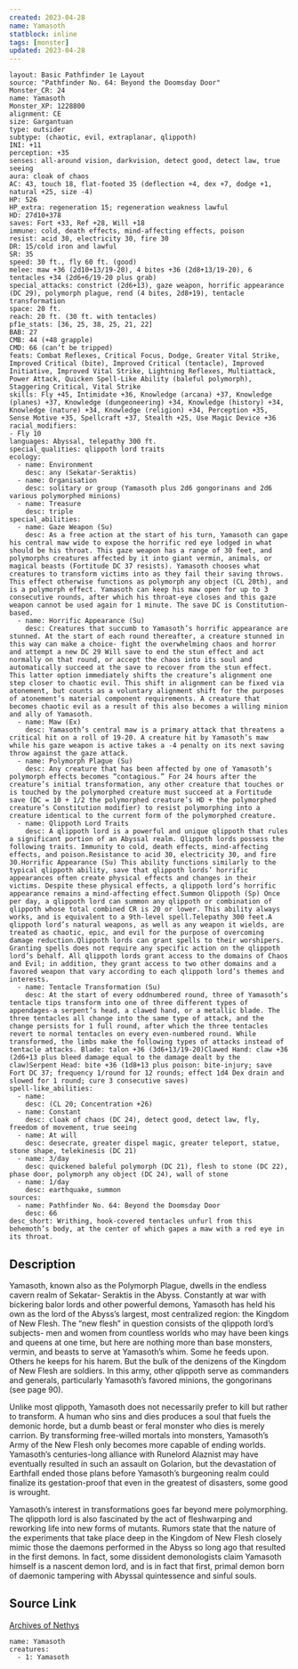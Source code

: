 ```yaml
---
created: 2023-04-28
name: Yamasoth
statblock: inline
tags: [monster]
updated: 2023-04-28
---
```

```statblock
layout: Basic Pathfinder 1e Layout
source: "Pathfinder No. 64: Beyond the Doomsday Door"
Monster_CR: 24
name: Yamasoth
Monster_XP: 1228800
alignment: CE
size: Gargantuan
type: outsider
subtype: (chaotic, evil, extraplanar, qlippoth)
INI: +11
perception: +35
senses: all-around vision, darkvision, detect good, detect law, true seeing
aura: cloak of chaos
AC: 43, touch 18, flat-footed 35 (deflection +4, dex +7, dodge +1, natural +25, size -4)
HP: 526
HP_extra: regeneration 15; regeneration weakness lawful
HD: 27d10+378
saves: Fort +33, Ref +28, Will +18
immune: cold, death effects, mind-affecting effects, poison
resist: acid 30, electricity 30, fire 30
DR: 15/cold iron and lawful
SR: 35
speed: 30 ft., fly 60 ft. (good)
melee: maw +36 (2d10+13/19-20), 4 bites +36 (2d8+13/19-20), 6 tentacles +34 (2d6+6/19-20 plus grab)
special_attacks: constrict (2d6+13), gaze weapon, horrific appearance (DC 29), polymorph plague, rend (4 bites, 2d8+19), tentacle transformation
space: 20 ft.
reach: 20 ft. (30 ft. with tentacles)
pf1e_stats: [36, 25, 38, 25, 21, 22]
BAB: 27
CMB: 44 (+48 grapple)
CMD: 66 (can’t be tripped)
feats: Combat Reflexes, Critical Focus, Dodge, Greater Vital Strike, Improved Critical (bite), Improved Critical (tentacle), Improved Initiative, Improved Vital Strike, Lightning Reflexes, Multiattack, Power Attack, Quicken Spell-Like Ability (baleful polymorph), Staggering Critical, Vital Strike
skills: Fly +45, Intimidate +36, Knowledge (arcana) +37, Knowledge (planes) +37, Knowledge (dungeoneering) +34, Knowledge (history) +34, Knowledge (nature) +34, Knowledge (religion) +34, Perception +35, Sense Motive +35, Spellcraft +37, Stealth +25, Use Magic Device +36
racial_modifiers:
- Fly 10
languages: Abyssal, telepathy 300 ft.
special_qualities: qlippoth lord traits
ecology:
  - name: Environment
    desc: any (Sekatar-Seraktis)
  - name: Organisation
    desc: solitary or group (Yamasoth plus 2d6 gongorinans and 2d6 various polymorphed minions)
  - name: Treasure
    desc: triple
special_abilities:
  - name: Gaze Weapon (Su)
    desc: As a free action at the start of his turn, Yamasoth can gape his central maw wide to expose the horrific red eye lodged in what should be his throat. This gaze weapon has a range of 30 feet, and polymorphs creatures affected by it into giant vermin, animals, or magical beasts (Fortitude DC 37 resists). Yamasoth chooses what creatures to transform victims into as they fail their saving throws. This effect otherwise functions as polymorph any object (CL 20th), and is a polymorph effect. Yamasoth can keep his maw open for up to 3 consecutive rounds, after which his throat-eye closes and this gaze weapon cannot be used again for 1 minute. The save DC is Constitution-based.
  - name: Horrific Appearance (Su)
    desc: Creatures that succumb to Yamasoth’s horrific appearance are stunned. At the start of each round thereafter, a creature stunned in this way can make a choice- fight the overwhelming chaos and horror and attempt a new DC 29 Will save to end the stun effect and act normally on that round, or accept the chaos into its soul and automatically succeed at the save to recover from the stun effect. This latter option immediately shifts the creature’s alignment one step closer to chaotic evil. This shift in alignment can be fixed via atonement, but counts as a voluntary alignment shift for the purposes of atonement’s material component requirements. A creature that becomes chaotic evil as a result of this also becomes a willing minion and ally of Yamasoth.
  - name: Maw (Ex)
    desc: Yamasoth’s central maw is a primary attack that threatens a critical hit on a roll of 19-20. A creature hit by Yamasoth’s maw while his gaze weapon is active takes a -4 penalty on its next saving throw against the gaze attack.
  - name: Polymorph Plague (Su)
    desc: Any creature that has been affected by one of Yamasoth’s polymorph effects becomes “contagious.” For 24 hours after the creature’s initial transformation, any other creature that touches or is touched by the polymorphed creature must succeed at a Fortitude save (DC = 10 + 1/2 the polymorphed creature’s HD + the polymorphed creature’s Constitution modifier) to resist polymorphing into a creature identical to the current form of the polymorphed creature.
  - name: Qlippoth Lord Traits
    desc: A qlippoth lord is a powerful and unique qlippoth that rules a significant portion of an Abyssal realm. Qlippoth lords possess the following traits. Immunity to cold, death effects, mind-affecting effects, and poison.Resistance to acid 30, electricity 30, and fire 30.Horrific Appearance (Su) This ability functions similarly to the typical qlippoth ability, save that qlippoth lords’ horrific appearances often create physical effects and changes in their victims. Despite these physical effects, a qlippoth lord’s horrific appearance remains a mind-affecting effect.Summon Qlippoth (Sp) Once per day, a qlippoth lord can summon any qlippoth or combination of qlippoth whose total combined CR is 20 or lower. This ability always works, and is equivalent to a 9th-level spell.Telepathy 300 feet.A qlippoth lord’s natural weapons, as well as any weapon it wields, are treated as chaotic, epic, and evil for the purpose of overcoming damage reduction.Qlippoth lords can grant spells to their worshipers. Granting spells does not require any specific action on the qlippoth lord’s behalf. All qlippoth lords grant access to the domains of Chaos and Evil; in addition, they grant access to two other domains and a favored weapon that vary according to each qlippoth lord’s themes and interests.
  - name: Tentacle Transformation (Su)
    desc: At the start of every oddnumbered round, three of Yamasoth’s tentacle tips transform into one of three different types of appendages-a serpent’s head, a clawed hand, or a metallic blade. The three tentacles all change into the same type of attack, and the change persists for 1 full round, after which the three tentacles revert to normal tentacles on every even-numbered round. While transformed, the limbs make the following types of attacks instead of tentacle attacks. Blade: talon +36 (3d6+13/19-20)Clawed Hand: claw +36 (2d6+13 plus bleed damage equal to the damage dealt by the claw)Serpent Head: bite +36 (1d8+13 plus poison: bite-injury; save Fort DC 37; frequency 1/round for 12 rounds; effect 1d4 Dex drain and slowed for 1 round; cure 3 consecutive saves)
spell-like_abilities:
  - name:
    desc: (CL 20; Concentration +26)
  - name: Constant
    desc: cloak of chaos (DC 24), detect good, detect law, fly, freedom of movement, true seeing
  - name: At will
    desc: desecrate, greater dispel magic, greater teleport, statue, stone shape, telekinesis (DC 21)
  - name: 3/day
    desc: quickened baleful polymorph (DC 21), flesh to stone (DC 22), phase door, polymorph any object (DC 24), wall of stone
  - name: 1/day
    desc: earthquake, summon
sources:
  - name: Pathfinder No. 64: Beyond the Doomsday Door
    desc: 66
desc_short: Writhing, hook-covered tentacles unfurl from this behemoth’s body, at the center of which gapes a maw with a red eye in its throat.
```
## Description
Yamasoth, known also as the Polymorph Plague, dwells in the endless cavern realm of Sekatar- Seraktis in the Abyss. Constantly at war with bickering balor lords and other powerful demons, Yamasoth has held his own as the lord of the Abyss’s largest, most centralized region: the Kingdom of New Flesh. The “new flesh” in question consists of the qlippoth lord’s subjects- men and women from countless worlds who may have been kings and queens at one time, but here are nothing more than base monsters, vermin, and beasts to serve at Yamasoth’s whim. Some he feeds upon. Others he keeps for his harem. But the bulk of the denizens of the Kingdom of New Flesh are soldiers. In this army, other qlippoth serve as commanders and generals, particularly Yamasoth’s favored minions, the gongorinans (see page 90).

Unlike most qlippoth, Yamasoth does not necessarily prefer to kill but rather to transform. A human who sins and dies produces a soul that fuels the demonic horde, but a dumb beast or feral monster who dies is merely carrion. By transforming free-willed mortals into monsters, Yamasoth’s Army of the New Flesh only becomes more capable of ending worlds. Yamasoth’s centuries-long alliance with Runelord Alaznist may have eventually resulted in such an assault on Golarion, but the devastation of Earthfall ended those plans before Yamasoth’s burgeoning realm could finalize its gestation-proof that even in the greatest of disasters, some good is wrought.

Yamasoth’s interest in transformations goes far beyond mere polymorphing. The qlippoth lord is also fascinated by the act of fleshwarping and reworking life into new forms of mutants. Rumors state that the nature of the experiments that take place deep in the Kingdom of New Flesh closely mimic those the daemons performed in the Abyss so long ago that resulted in the first demons. In fact, some dissident demonologists claim Yamasoth himself is a nascent demon lord, and is in fact that first, primal demon born of daemonic tampering with Abyssal quintessence and sinful souls.
## Source Link
[Archives of Nethys](https://aonprd.com/MonsterDisplay.aspx?ItemName=Yamasoth)
```encounter-table
name: Yamasoth
creatures:
  - 1: Yamasoth
```
